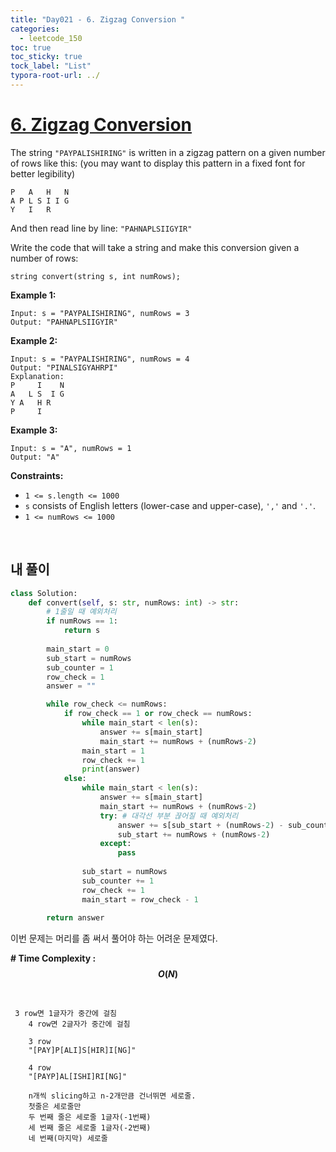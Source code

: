 ```yaml
---
title: "Day021 - 6. Zigzag Conversion "
categories:
  - leetcode_150
toc: true
toc_sticky: true
tock_label: "List"
typora-root-url: ../
---
```



# [6. Zigzag Conversion](https://leetcode.com/problems/zigzag-conversion/)

The string `"PAYPALISHIRING"` is written in a zigzag pattern on a given number of rows like this: (you may want to display this pattern in a fixed font for better legibility)

```
P   A   H   N
A P L S I I G
Y   I   R
```

And then read line by line: `"PAHNAPLSIIGYIR"`

Write the code that will take a string and make this conversion given a number of rows:

```
string convert(string s, int numRows);
```

 

**Example 1:**

```
Input: s = "PAYPALISHIRING", numRows = 3
Output: "PAHNAPLSIIGYIR"
```

**Example 2:**

```
Input: s = "PAYPALISHIRING", numRows = 4
Output: "PINALSIGYAHRPI"
Explanation:
P     I    N
A   L S  I G
Y A   H R
P     I
```

**Example 3:**

```
Input: s = "A", numRows = 1
Output: "A"
```

 

**Constraints:**

- `1 <= s.length <= 1000`
- `s` consists of English letters (lower-case and upper-case), `','` and `'.'`.
- `1 <= numRows <= 1000`

<br>

## **내 풀이**

```python
class Solution:
    def convert(self, s: str, numRows: int) -> str:
        # 1줄일 때 예외처리
        if numRows == 1:
            return s
        
        main_start = 0
        sub_start = numRows
        sub_counter = 1
        row_check = 1
        answer = ""

        while row_check <= numRows:
            if row_check == 1 or row_check == numRows:
                while main_start < len(s):
                    answer += s[main_start]
                    main_start += numRows + (numRows-2)
                main_start = 1
                row_check += 1
                print(answer)
            else:
                while main_start < len(s):
                    answer += s[main_start]
                    main_start += numRows + (numRows-2)
                    try: # 대각선 부분 끊어질 때 예외처리
                        answer += s[sub_start + (numRows-2) - sub_counter]
                        sub_start += numRows + (numRows-2)
                    except:
                        pass
                
                sub_start = numRows
                sub_counter += 1
                row_check += 1
                main_start = row_check - 1
     
        return answer
```

이번 문제는 머리를 좀 써서 풀어야 하는 어려운 문제였다.





**\# Time Complexity  : $$O(N)$$** 

<br>

     3 row면 1글자가 중간에 걸침
        4 row면 2글자가 중간에 걸침
    
        3 row
        "[PAY]P[ALI]S[HIR]I[NG]"
        
        4 row
        "[PAYP]AL[ISHI]RI[NG]"
    
        n개씩 slicing하고 n-2개만큼 건너뛰면 세로줄.
        첫줄은 세로줄만
        두 번째 줄은 세로줄 1글자(-1번째)
        세 번째 줄은 세로줄 1글자(-2번째)
        네 번째(마지막) 세로줄
